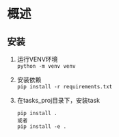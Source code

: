 # 概述

## 安装

1. 运行VENV环境 <br>
    `python -m venv venv`

2. 安装依赖 <br>
    `pip install -r requirements.txt`

3. 在tasks_proj目录下，安装task <br>
    ```
    pip install .
    或者
    pip install -e .
    ```